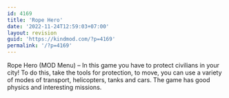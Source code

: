 ```yaml
---
id: 4169
title: 'Rope Hero'
date: '2022-11-24T12:59:03+07:00'
layout: revision
guid: 'https://kindmod.com/?p=4169'
permalink: '/?p=4169'
---
```


Rope Hero (MOD Menu) – In this game you have to protect civilians in your city! To do this, take the tools for protection, to move, you can use a variety of modes of transport, helicopters, tanks and cars. The game has good physics and interesting missions.
